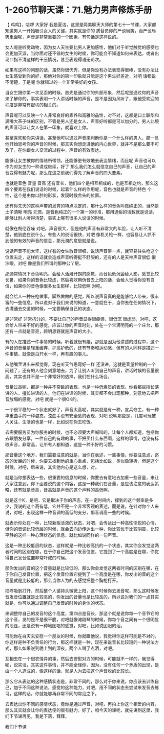 # 1-260节聊天课：71.魅力男声修炼手册

【 鸡鸡】，哈啰 大家好 我是夏洛，这里是两美聊天大师的第七十一节课，大家都知道男人一开始吸引女人的关键，其实就是你的 质替员你的严谈局势，而严谈局势里面呢，声音是非常重要的一个因素，有句话是这样说的。

女人呢是听觉动物，因为女人天生要比男人更加感性，他们对于听觉触觉的感受也会更加灭淚，当你面对还不错的女生的时候，你可能会不知道如何来表达，或者出现口指不清这样的干压情况，甚至表现得语无论次。

如果有这样的问题的话，虽然你很优秀，但是你没有办法表现得很棒，没有办法让女生感受到你的好，那他对你的第一印象就只能是这个男生好差近，对吧 话都说不清楚，于是呢 你就错过的一个非常美好的女孩。

当女生跟你第一次见面的时候，首先是通过你的外部形象，然后呢是通过你的声音来了解你的，事实表明一个人讲话时候的声音，是不是因为风听了，跟他受欢迎的程度是非常有密切的相关的。

声音呢可以反映一个人非常良好的素养和高雅的品性，对不对，这都是口土联华和满嘴大茶子味的区别，不管是男人还是女人，声音好听都是可以加分的，男人此境的声音可以让女人在第一印象，就喜欢上你。

甚至喜欢和你来讲话，甚至他可以通过声音来判断你是一个什么样的男人，那一旦他开始思考你的声音的时候，那其实你想走进他的内心世界，就并不是那么要不可及了，在你跟女人交流的过程中，声音的有效表达。

能够让女生被你的情绪所带领，还能够更有效地去表达情绪，而且呢 声音也可以作为对女生的一种讲成继续，好了 那么我们怎么就信念自己的声音，让自己的声音变得有魅力呢，那么在这之前我们得先了解声音的四大要素。

也就是音色 音量 音高 还有音长，他们四个是相互相成的，也是互相之约，那么这四个要素在我们说话的时候，起着什么样的作用呢，音色也就是声音的特色 个性，这个是由你口腔的形状，发现时候舍头的位置。

还有你先天的这种声带的发育的特点决定的，那什么样的音色叫做纯正的，当然是土子清晰 明亮 元潤，是音色纯正的一个第一的标准，那用通俗的话数就是说话，能够让别人听得清楚，事实上哪有很多人说话的时候。

就像在胡伦吞噪 对吧，声音很大，但是他的声音有非常大的年脸，让人听不清楚，他到底在说什么，有些人的说话很快，对吧 像机关枪一样，也容易让人抓不到他的有效的声音的信息，那元潤的意思就是说。

说话声音不能太坚，这样有的女生散音很细，说话声音带一点，就容易往头枪这个位置去走，这样的话就会造成声音听得挺不舒服的，还有的人是天神声音很低 很沙眼，对吧 像是我们所谓的那种公丫层。

那通常情况下音色明亮，会给人活潑开朗的感觉，而音色低沉会给人影，感觉比较长暑，如果你的音色比较虚，然后喜欢用伪音去上阳的话，会给人觉得你没有自信，如果你的音色像很多女生那样，比较低啊 对吧。

就会给人一种庄枪做事，脚熬做做的感觉，所以说声音真的是能够给人带来，很丰富的一些信息，所以说对于我们来说的知道，一意就在于，当你去在任何情况下，去溝通去交道的时候，一定要确保自己的状态。

是非常好 非常抗分的，不要让自己的声音显得很疲憊，很低沉 很虚弱，对吧，这会给人带来不好的感觉，应该让你的声音时刻，处在一个宝满明亮的一个庄台，那还有一点就是音亮，顾明思野就是声音的大小。

有的人在描述一件事情的时候，听着就很有趣，那就是因为他讲述的过程中，这个声音的音量是轻重缓弃，护高护低的，还有节奏和运动感，但有的人同样是描述一件事情，就像是白开水一样，再有趣的事儿。

从他嘴里讲出来都觉得，现在听天气愚弯好一样 还没进，这就是音量控制的一个问题了，还有的人他会刻意地去，为了让别人听到自己的声音，讲话时候的音量很高，其实也并不是一个非常好的选择，我们在什么场合。

音量过高呢，都是一种并不常数的表现，也是一种低素质的表现，你看那些擅长演讲的人，擅长讲话的人，他们在讲话的时候，其实都不会出现那种，刻意地去把声音放塌的感觉，对吧 就是一个很OK的。

一个很平稳的一个状态就好了，声音太高呢，其实就是有一种，宣兵夺主，有一种华重曲手的一种姿态，弦曲手没有安全感的表现，对吧 说明那些是，几度可玩被人关注，生活的也是一样，比如说在你去吃饭。

去需要服务员为你服务的时候，也不必须要大声喊叫的，让每个人都知道，包括你去跟朋友分享，一件自己的有趣的事，不把买什么东西啊，这样的事情，也没有标取声音，非常高，让所有人都知道，这是一种不好的习惯。

那音量这个地方，我们需要注意的就是，当你在表述，一些事情，你要注意点，迄态的发展的时候，你要去找到他的重心重点，包括比如说，类似像转折，但是这个时候，对吧，后来说，其实他内心是这么想，对。

就是当你想表达一些，很重要的信息的时候，你要去有意地去加重一些音量，来让大家注意到，你下面要说的这个内容，这是一种我们在音量，是应该注意的表达策略，还有就是音高，音高就是声音的这个声料的高低啊。

就是这个K，是吧，它是取决于你的声态，在一定时间内，撑到的这个频率是多少，我说的这个高有低，它并不是一个非常客观的表述，而是说，在针对你个人来说，对吧，出现这样一种音调的高低的支分，那音调高一些的时候。

就表示你处在一种，比较新贩活泼的状态，对吧，会传达出一种高性愉悦的心情，但你的音调比较低层的时候，就会去向边传达出一种，你比较优于比较阴晨，比较平静的这样一种心理状态的信息，就比如说同样的一句声音。

这是一种比较低层的状态，这样就是一种比较高抗的一个状态，其实你会发觉这两者时间的区别在哪，在于你自己把这个发音位置，它提到了一个高度是在哪，你觉得自己发音位置非常吓成的时候。

那你发出的音的这个音量就是比较低的，那么你会发觉这两者时间的区别在哪，在于你自己发音位置，把这个发音位置它提到了一个高度是在哪，你发出的音的这个音量就是比较低的，那么当你人为的去感觉把整个胸枪打开。

把呼吸到打开，然后整个人请持头微微上阳，这个时候你去发音呢，那么这时候发音发音位置就是比较高的，你发出的音量也是比较高的，所以说对我们的一点其实就是，你可以通过调整自己发音的时候的身体的状态。

来调整你自己的发音的这个高度，第四点是音长，那这个就是说你每一个音节它的这个音，发的是不是很干脆，对吧就像滩刚琴的时候，你每个音之间有一个很明显的段连，还是说有一种地图唱的感觉，对吧，比如说团阳的话。

可能你在白天去安慰一个朋友的时候，你就跟他说，我觉得你这样可能是不对的，你这样是种不负责任的行为，那这样就是一种，现在来说音长比较短的一种说法方式，那么如果说到晚上到的深夜，两个人喝了点酒，对吧。

互相去在一个很农情异的事，然后去安慰对方的时候，可能就不一样的，我觉得呢，说实话，其实这件事情，并不能全怪你，因为，没有任何一个矛盾的出现，是由一个人造成的，像这样的话，就是人为去把这个声音脱的比较长。

那么它从表达的这种感情状态是，非常不同的，那么对于你来说，你应该去训练自己，加于不同这种说法，感觉的这种能力，对吧，用不同的状态去尝试来发音去练习，这样的话，你就能够再非常不同的常见之下。

去表达出你不同的感情状态，竟你是通过声音，对吧，再拍上你这个相爱的内容，那么其实就会让你的表达便的很有魅力，好了，咱今天的课呢，就先讲到这里，我们下节课再见，我是下落，拜拜。

我们下节课